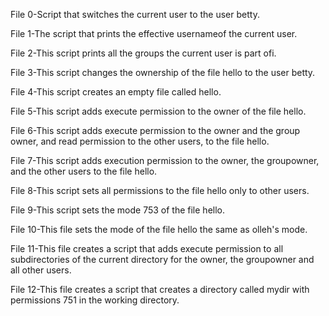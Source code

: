 File 0-Script that switches the current user to the user betty.

File 1-The script that prints the effective usernameof the current user.

File 2-This script prints all the groups the current  user is part ofi.

File 3-This script changes the ownership of the file hello to the user betty.

File 4-This script creates an empty file called hello.

File 5-This script adds execute permission to the owner of the file hello.

File 6-This script adds execute permission to the owner and the group owner, and read permission to the other users, to the file hello.

File 7-This script adds execution permission to the owner, the groupowner, and the other users to the file hello.

File 8-This script sets all permissions to the file hello only to other users.

File 9-This script sets the mode 753 of the file hello.

File 10-This file sets the mode of the file hello the same as olleh's mode.

File 11-This file creates a script that adds execute permission to all subdirectories of the current directory for the owner, the groupowner and all other users.

File 12-This file creates a script that creates a directory called mydir with permissions 751 in the working directory.
